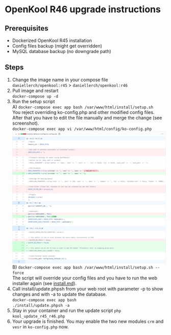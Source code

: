 # OpenKool R46 upgrade instructions

## Prerequisites
- Dockerized OpenKool R45 installation
- Config files backup (might get overridden)
- MySQL database backup (no downgrade path)

## Steps
1. Change the image name in your compose file  
`daniellerch/openkool:r45` > `daniellerch/openkool:r46`
2. Pull image and restart  
`docker-compose up -d`
3. Run the setup script  
A) `docker-compose exec app bash /var/www/html/install/setup.sh`  
You reject overriding ko-config.php and other modified config files. After that you have to edit the file manually and merge the change (see screenshot).  
`docker-compose exec app vi /var/www/html/config/ko-config.php`  
![](assets/ko-config.php_r45_r46.png)  
B) `docker-compose exec app bash /var/www/html/install/setup.sh --force`  
The script will override your config files and you have to run the web installer again (see [install.md](install.md)).
4. Call install/update.phpsh from your web root with parameter -p to show changes and with -a to update the database.  
`docker-compose exec app bash`  
`./install/update.phpsh -a`
5. Stay in your container and run the update script
`php kool_update_r45_r46.php`
6. Your upgrade is finished. You may enable the two new modules `crm` and `vesr` in `ko-config.php` now.
